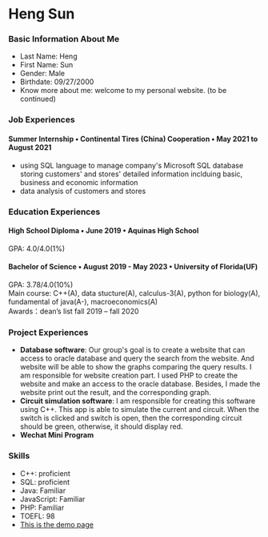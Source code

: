<h1>Heng Sun</h1>

### Basic Information About Me
* Last Name: Heng   
* First Name: Sun
* Gender: Male  
* Birthdate: 09/27/2000
* Know more about me: welcome to my personal website. (to be continued)

### Job Experiences

#### Summer Internship • Continental Tires (China) Cooperation • May 2021 to August 2021
* using SQL language to manage company's Microsoft SQL database storing customers' and stores' detailed information inclduing basic, business and economic information
* data analysis of customers and stores


### Education Experiences
#### High School Diploma • June 2019 • Aquinas High School
GPA: 4.0/4.0(1%)
#### Bachelor of Science • August 2019 - May 2023 • University of Florida(UF)
GPA: 3.78/4.0(10%)<br>
Main course: C++(A), data stucture(A), calculus-3(A), python for biology(A), fundamental of java(A-), macroeconomics(A)
<br>
Awards：dean’s list fall 2019 – fall 2020
### Project Experiences
* <strong>Database software</strong>: Our group's goal is to create a website that can access to oracle database and query the search from the website. And website will be able to show the graphs comparing the query results. I am responsible for website creation part. I used PHP to create the website and make an access to the oracle database. Besides, I made the website print out the result, and the corresponding graph.
* <strong>Circuit simulation software</strong>: I am responsible for creating this software using C++. This app is able to simulate the current and circuit. When the switch is clicked and switch is open, then the corresponding circuit should be green, otherwise, it should display red.
* <strong>Wechat Mini Program</strong>
### Skills
* C++: proficient
* SQL: proficient
* Java: Familiar 
* JavaScript: Familiar
* PHP: Familiar
* TOEFL: 98
* <a href="http://jimmysoccer.github.io/demo.html">This is the demo page</a>
